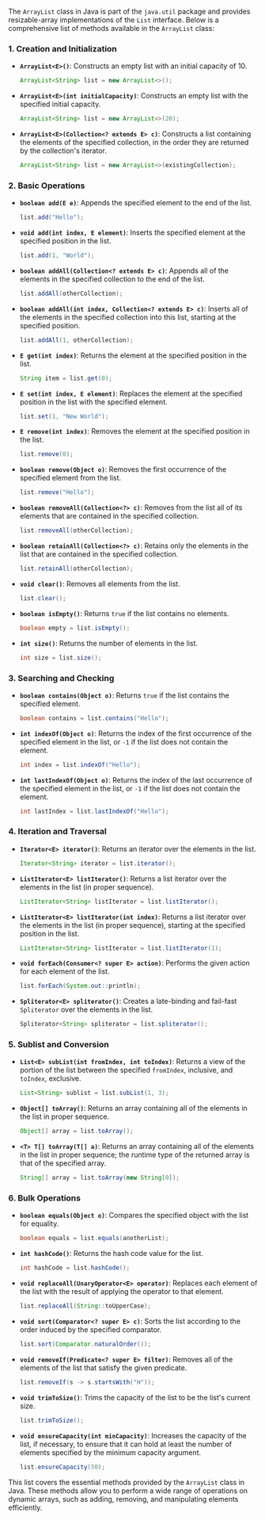 The `ArrayList` class in Java is part of the `java.util` package and provides resizable-array implementations of the `List` interface. Below is a comprehensive list of methods available in the `ArrayList` class:

### 1. **Creation and Initialization**
   - **`ArrayList<E>()`**: Constructs an empty list with an initial capacity of 10.
     ```java
     ArrayList<String> list = new ArrayList<>();
     ```

   - **`ArrayList<E>(int initialCapacity)`**: Constructs an empty list with the specified initial capacity.
     ```java
     ArrayList<String> list = new ArrayList<>(20);
     ```

   - **`ArrayList<E>(Collection<? extends E> c)`**: Constructs a list containing the elements of the specified collection, in the order they are returned by the collection's iterator.
     ```java
     ArrayList<String> list = new ArrayList<>(existingCollection);
     ```

### 2. **Basic Operations**
   - **`boolean add(E e)`**: Appends the specified element to the end of the list.
     ```java
     list.add("Hello");
     ```

   - **`void add(int index, E element)`**: Inserts the specified element at the specified position in the list.
     ```java
     list.add(1, "World");
     ```

   - **`boolean addAll(Collection<? extends E> c)`**: Appends all of the elements in the specified collection to the end of the list.
     ```java
     list.addAll(otherCollection);
     ```

   - **`boolean addAll(int index, Collection<? extends E> c)`**: Inserts all of the elements in the specified collection into this list, starting at the specified position.
     ```java
     list.addAll(1, otherCollection);
     ```

   - **`E get(int index)`**: Returns the element at the specified position in the list.
     ```java
     String item = list.get(0);
     ```

   - **`E set(int index, E element)`**: Replaces the element at the specified position in the list with the specified element.
     ```java
     list.set(1, "New World");
     ```

   - **`E remove(int index)`**: Removes the element at the specified position in the list.
     ```java
     list.remove(0);
     ```

   - **`boolean remove(Object o)`**: Removes the first occurrence of the specified element from the list.
     ```java
     list.remove("Hello");
     ```

   - **`boolean removeAll(Collection<?> c)`**: Removes from the list all of its elements that are contained in the specified collection.
     ```java
     list.removeAll(otherCollection);
     ```

   - **`boolean retainAll(Collection<?> c)`**: Retains only the elements in the list that are contained in the specified collection.
     ```java
     list.retainAll(otherCollection);
     ```

   - **`void clear()`**: Removes all elements from the list.
     ```java
     list.clear();
     ```

   - **`boolean isEmpty()`**: Returns `true` if the list contains no elements.
     ```java
     boolean empty = list.isEmpty();
     ```

   - **`int size()`**: Returns the number of elements in the list.
     ```java
     int size = list.size();
     ```

### 3. **Searching and Checking**
   - **`boolean contains(Object o)`**: Returns `true` if the list contains the specified element.
     ```java
     boolean contains = list.contains("Hello");
     ```

   - **`int indexOf(Object o)`**: Returns the index of the first occurrence of the specified element in the list, or `-1` if the list does not contain the element.
     ```java
     int index = list.indexOf("Hello");
     ```

   - **`int lastIndexOf(Object o)`**: Returns the index of the last occurrence of the specified element in the list, or `-1` if the list does not contain the element.
     ```java
     int lastIndex = list.lastIndexOf("Hello");
     ```

### 4. **Iteration and Traversal**
   - **`Iterator<E> iterator()`**: Returns an iterator over the elements in the list.
     ```java
     Iterator<String> iterator = list.iterator();
     ```

   - **`ListIterator<E> listIterator()`**: Returns a list iterator over the elements in the list (in proper sequence).
     ```java
     ListIterator<String> listIterator = list.listIterator();
     ```

   - **`ListIterator<E> listIterator(int index)`**: Returns a list iterator over the elements in the list (in proper sequence), starting at the specified position in the list.
     ```java
     ListIterator<String> listIterator = list.listIterator(1);
     ```

   - **`void forEach(Consumer<? super E> action)`**: Performs the given action for each element of the list.
     ```java
     list.forEach(System.out::println);
     ```

   - **`Spliterator<E> spliterator()`**: Creates a late-binding and fail-fast `Spliterator` over the elements in the list.
     ```java
     Spliterator<String> spliterator = list.spliterator();
     ```

### 5. **Sublist and Conversion**
   - **`List<E> subList(int fromIndex, int toIndex)`**: Returns a view of the portion of the list between the specified `fromIndex`, inclusive, and `toIndex`, exclusive.
     ```java
     List<String> sublist = list.subList(1, 3);
     ```

   - **`Object[] toArray()`**: Returns an array containing all of the elements in the list in proper sequence.
     ```java
     Object[] array = list.toArray();
     ```

   - **`<T> T[] toArray(T[] a)`**: Returns an array containing all of the elements in the list in proper sequence; the runtime type of the returned array is that of the specified array.
     ```java
     String[] array = list.toArray(new String[0]);
     ```

### 6. **Bulk Operations**
   - **`boolean equals(Object o)`**: Compares the specified object with the list for equality.
     ```java
     boolean equals = list.equals(anotherList);
     ```

   - **`int hashCode()`**: Returns the hash code value for the list.
     ```java
     int hashCode = list.hashCode();
     ```

   - **`void replaceAll(UnaryOperator<E> operator)`**: Replaces each element of the list with the result of applying the operator to that element.
     ```java
     list.replaceAll(String::toUpperCase);
     ```

   - **`void sort(Comparator<? super E> c)`**: Sorts the list according to the order induced by the specified comparator.
     ```java
     list.sort(Comparator.naturalOrder());
     ```

   - **`void removeIf(Predicate<? super E> filter)`**: Removes all of the elements of the list that satisfy the given predicate.
     ```java
     list.removeIf(s -> s.startsWith("H"));
     ```

   - **`void trimToSize()`**: Trims the capacity of the list to be the list's current size.
     ```java
     list.trimToSize();
     ```

   - **`void ensureCapacity(int minCapacity)`**: Increases the capacity of the list, if necessary, to ensure that it can hold at least the number of elements specified by the minimum capacity argument.
     ```java
     list.ensureCapacity(50);
     ```

This list covers the essential methods provided by the `ArrayList` class in Java. These methods allow you to perform a wide range of operations on dynamic arrays, such as adding, removing, and manipulating elements efficiently.